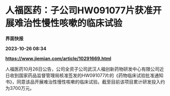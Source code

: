 # 人福医药：子公司HW091077片获准开展难治性慢性咳嗽的临床试验
**界面快报**

**2023-10-26 08:34**

**https://www.jiemian.com/article/10291669.html**

人福医药10月26日公告，公司全资子公司武汉人福创新药物研发中心有限公司近日收到国家药品监督管理局核准签发的HW091077片的《药物临床试验批准通知书》，同意该品开展难治性慢性咳嗽的临床试验。截至目前该项目累计研发投入约为3700万元。